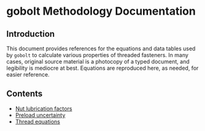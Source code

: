 # gobolt Methodology Documentation

## Introduction
This document provides references for the equations and data tables used by `gobolt` to calculate various properties of threaded fasteners. In many cases, original source material is a photocopy of a typed document, and legibility is mediocre at best. Equations are reproduced here, as needed, for easier reference.

## Contents
- [Nut lubrication factors](nut_factors.md)
- [Preload uncertainty](preload_uncertainty.md)
- [Thread equations](thread_eqs.md)